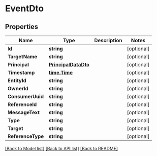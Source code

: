 # EventDto

## Properties
Name | Type | Description | Notes
------------ | ------------- | ------------- | -------------
**Id** | **string** |  | [optional] 
**TargetName** | **string** |  | [optional] 
**Principal** | [**PrincipalDataDto**](PrincipalDataDTO.md) |  | [optional] 
**Timestamp** | [**time.Time**](time.Time.md) |  | [optional] 
**EntityId** | **string** |  | [optional] 
**OwnerId** | **string** |  | [optional] 
**ConsumerUuid** | **string** |  | [optional] 
**ReferenceId** | **string** |  | [optional] 
**MessageText** | **string** |  | [optional] 
**Type** | **string** |  | [optional] 
**Target** | **string** |  | [optional] 
**ReferenceType** | **string** |  | [optional] 

[[Back to Model list]](../README.md#documentation-for-models) [[Back to API list]](../README.md#documentation-for-api-endpoints) [[Back to README]](../README.md)


